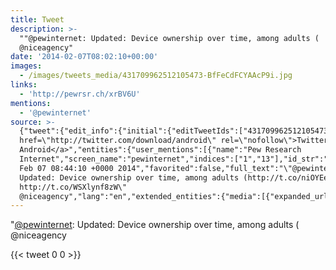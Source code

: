 ```yaml
---
title: Tweet
description: >-
  ""@pewinternet: Updated: Device ownership over time, among adults ( 
  @niceagency"
date: '2014-02-07T08:02:10+00:00'
images:
  - /images/tweets_media/431709962512105473-BfFeCdFCYAAcP9i.jpg
links:
  - 'http://pewrsr.ch/xrBV6U'
mentions:
  - '@pewinternet'
source: >-
  {"tweet":{"edit_info":{"initial":{"editTweetIds":["431709962512105473"],"editableUntil":"2014-02-07T09:44:10.503Z","editsRemaining":"5","isEditEligible":true}},"retweeted":false,"source":"<a
  href=\"http://twitter.com/download/android\" rel=\"nofollow\">Twitter for
  Android</a>","entities":{"user_mentions":[{"name":"Pew Research
  Internet","screen_name":"pewinternet","indices":["1","13"],"id_str":"17071048","id":"17071048"}],"urls":[{"url":"http://t.co/niOYEeNEh0","expanded_url":"http://pewrsr.ch/xrBV6U","display_url":"pewrsr.ch/xrBV6U","indices":["66","88"]}],"symbols":[],"media":[{"expanded_url":"https://twitter.com/pewinternet/status/428226835831218177/photo/1","source_status_id":"428226835831218177","indices":["90","112"],"url":"http://t.co/WSXlynf8zW","media_url":"http://pbs.twimg.com/media/BfFeCdFCYAAcP9i.jpg","id_str":"428226835835412480","source_user_id":"17071048","id":"428226835835412480","media_url_https":"https://pbs.twimg.com/media/BfFeCdFCYAAcP9i.jpg","source_user_id_str":"17071048","sizes":{"small":{"w":"474","h":"428","resize":"fit"},"thumb":{"w":"150","h":"150","resize":"crop"},"large":{"w":"474","h":"428","resize":"fit"},"medium":{"w":"474","h":"428","resize":"fit"}},"type":"photo","source_status_id_str":"428226835831218177","display_url":"pic.twitter.com/WSXlynf8zW"}],"hashtags":[]},"display_text_range":["0","125"],"favorite_count":"0","id_str":"431709962512105473","truncated":false,"retweet_count":"0","id":"431709962512105473","possibly_sensitive":false,"created_at":"Fri
  Feb 07 08:44:10 +0000 2014","favorited":false,"full_text":"\"@pewinternet:
  Updated: Device ownership over time, among adults (http://t.co/niOYEeNEh0)
  http://t.co/WSXlynf8zW\"
  @niceagency","lang":"en","extended_entities":{"media":[{"expanded_url":"https://twitter.com/pewinternet/status/428226835831218177/photo/1","source_status_id":"428226835831218177","indices":["90","112"],"url":"http://t.co/WSXlynf8zW","media_url":"http://pbs.twimg.com/media/BfFeCdFCYAAcP9i.jpg","id_str":"428226835835412480","source_user_id":"17071048","id":"428226835835412480","media_url_https":"https://pbs.twimg.com/media/BfFeCdFCYAAcP9i.jpg","source_user_id_str":"17071048","sizes":{"small":{"w":"474","h":"428","resize":"fit"},"thumb":{"w":"150","h":"150","resize":"crop"},"large":{"w":"474","h":"428","resize":"fit"},"medium":{"w":"474","h":"428","resize":"fit"}},"type":"photo","source_status_id_str":"428226835831218177","display_url":"pic.twitter.com/WSXlynf8zW"}]}}}
---
```

"[@pewinternet](https://twitter.com/@pewinternet): Updated: Device ownership over time, among adults (  @niceagency
    
{{< tweet 0 0 >}}
    
